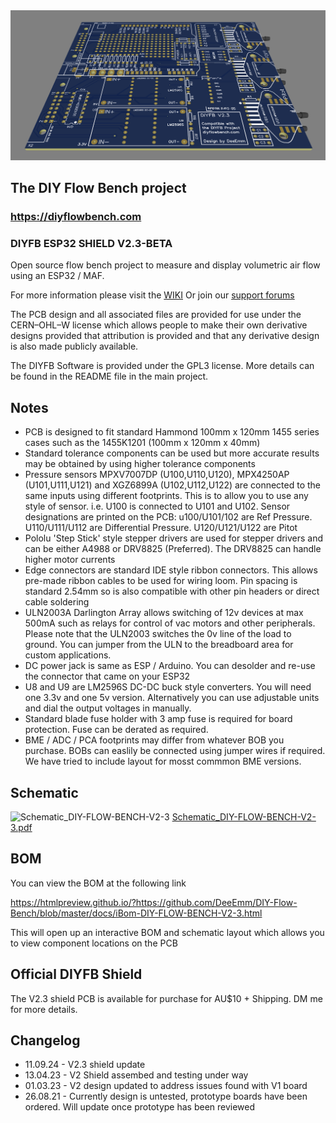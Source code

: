 <img width="2032" alt="PCB 3D View" src="https://github.com/DeeEmm/DIY-Flow-Bench/blob/master/PCB/PCB%203D.png?raw=true">

## The DIY Flow Bench project

### https://diyflowbench.com

### DIYFB ESP32 SHIELD V2.3-BETA

Open source flow bench project to measure and display volumetric air flow using an ESP32 / MAF.

For more information please visit the [WIKI](https://github.com/DeeEmm/DIY-Flow-Bench/wiki) Or join our [support forums](https://github.com/DeeEmm/DIY-Flow-Bench/discussions) 

The PCB design and all associated files are provided for use under the CERN–OHL–W license which allows people to make their own derivative designs provided that attribution is provided and that any derivative design is also made publicly available. 

The DIYFB Software is provided under the GPL3 license. More details can be found in the README file in the main project.

## Notes

- PCB is designed to fit standard Hammond 100mm x 120mm 1455 series cases such as the 1455K1201 (100mm x 120mm x 40mm)
- Standard tolerance components can be used but more accurate results may be obtained by using higher tolerance components
- Pressure sensors MPXV7007DP (U100,U110,U120), MPX4250AP (U101,U111,U121) and XGZ6899A (U102,U112,U122) are connected to the same inputs using different footprints. This is to allow you to use any style of sensor. i.e. U100 is connected to U101 and U102. Sensor designations are printed on the PCB: u100/U101/102 are Ref Pressure. U110/U111/U112 are Differential Pressure. U120/U121/U122 are Pitot
- Pololu 'Step Stick' style stepper drivers are used for stepper drivers and can be either A4988 or DRV8825 (Preferred). The DRV8825 can handle higher motor currents
- Edge connectors are standard IDE style ribbon connectors. This allows pre-made ribbon cables to be used for wiring loom. Pin spacing is standard 2.54mm so is also compatible with other pin headers or direct cable soldering 
- ULN2003A Darlington Array allows switching of 12v devices at max 500mA such as relays for control of vac motors and other peripherals. Please note that the ULN2003 switches the 0v line of the load to ground. You can jumper from the ULN to the breadboard area for custom applications.
- DC power jack is same as ESP / Arduino. You can desolder and re-use the connector that came on your ESP32
- U8 and U9 are LM2596S DC-DC buck style converters. You will need one 3.3v and one 5v version. Alternatively you can use adjustable units and dial the output voltages in manually.
- Standard blade fuse holder with 3 amp fuse is required for board protection. Fuse can be derated as required.
- BME / ADC / PCA footprints may differ from whatever BOB you purchase. BOBs can easlily be connected using jumper wires if required. We have tried to include layout for mosst commmon BME versions.

## Schematic

![Schematic_DIY-FLOW-BENCH-V2-3](https://github.com/DeeEmm/DIY-Flow-Bench/blob/master/PCB/Schematic_DIY-FLOW-BENCH-V2-3.jpg?raw=true)
[Schematic_DIY-FLOW-BENCH-V2-3.pdf](https://github.com/DeeEmm/DIY-Flow-Bench/files/11220199/Schematic_DIY-FLOW-BENCH-V2-3.pdf)


## BOM

You can view the BOM at the following link 

https://htmlpreview.github.io/?https://github.com/DeeEmm/DIY-Flow-Bench/blob/master/docs/iBom-DIY-FLOW-BENCH-V2-3.html

This will open up an interactive BOM and schematic layout which allows you to view component locations on the PCB


## Official DIYFB Shield

The V2.3 shield PCB is available for purchase for AU$10 + Shipping. DM me for more details.


## Changelog

- 11.09.24 - V2.3 shield update
- 13.04.23 - V2 Shield assembed and testing under way 
- 01.03.23 - V2 design updated to address issues found with V1 board
- 26.08.21 - Currently design is untested, prototype boards have been ordered. Will update once prototype has been reviewed
